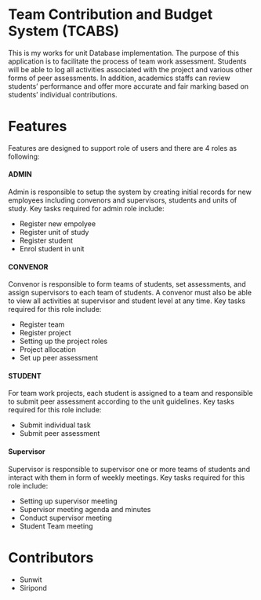 # Team Contribution and Budget System (TCABS)

This is my works for unit Database implementation. The purpose of this application is to facilitate the process of team work assessment. Students will be able to log all activities associated with the project and various other forms of peer 
assessments. In addition, academics staffs can review students’ performance and offer more accurate and fair marking based on students’ individual contributions.


# Features

Features are designed to support role of users and there are 4 roles as following:

#### ADMIN
Admin is responsible to setup the system by creating initial records for new employees including 
convenors and supervisors, students and units of study. Key tasks required for admin role include:
- Register new empolyee
- Register unit of study
- Register student 
- Enrol student in unit 

#### CONVENOR
Convenor is responsible to form teams of students, set assessments, and assign supervisors to each team of students. A convenor must also be able to view all activities at 
supervisor and student level at any time. Key tasks required for this role include:
- Register team
- Register project
- Setting up the project roles
- Project allocation
- Set up peer assessment

#### STUDENT
For team work projects, each student is assigned to a team and responsible to submit peer assessment according to the unit guidelines. Key tasks required for this role include:
- Submit individual task
- Submit peer assessment

#### Supervisor
Supervisor is responsible to supervisor one or more teams of students and interact with them in form of weekly meetings. Key tasks required for this role include:
- Setting up supervisor meeting 
- Supervisor meeting agenda and minutes
- Conduct supervisor meeting 
- Student Team meeting

# Contributors
- Sunwit 
- Siripond




